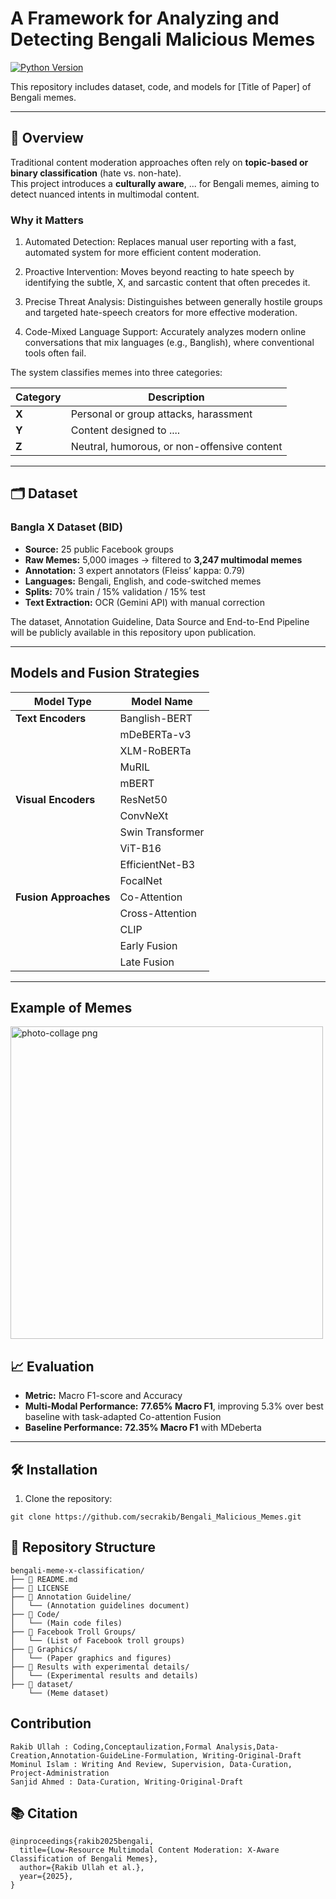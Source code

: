 # A Framework for Analyzing and Detecting Bengali Malicious Memes 
 
[![Python Version](https://img.shields.io/badge/python-3.10+-blue.svg)](https://www.python.org/)

This repository includes dataset, code, and models for [Title of Paper] of Bengali memes.

---

## 📌 Overview

Traditional content moderation approaches often rely on **topic-based or binary classification** (hate vs. non-hate).  
This project introduces a **culturally aware**, ... for Bengali memes, aiming to detect nuanced intents in multimodal content.

### Why it Matters
1. Automated Detection: Replaces manual user reporting with a fast, automated system for more efficient content moderation.

2. Proactive Intervention: Moves beyond reacting to hate speech by identifying the subtle, X, and sarcastic content that often precedes it.

3. Precise Threat Analysis: Distinguishes between generally hostile groups and targeted hate-speech creators for more effective moderation.

4. Code-Mixed Language Support: Accurately analyzes modern online conversations that mix languages (e.g., Banglish), where conventional tools often fail.

The system classifies memes into three categories:

| Category      | Description |
|---------------|-------------|
| **X**  | Personal or group attacks, harassment |
| **Y** | Content designed to .... |
| **Z**  | Neutral, humorous, or non-offensive content |

---

## 🗂 Dataset

### Bangla X Dataset (BID)
- **Source:** 25 public Facebook groups  
- **Raw Memes:** 5,000 images → filtered to **3,247 multimodal memes**  
- **Annotation:** 3 expert annotators (Fleiss’ kappa: 0.79)  
- **Languages:** Bengali, English, and code-switched memes  
- **Splits:** 70% train / 15% validation / 15% test  
- **Text Extraction:** OCR (Gemini API) with manual correction  

The dataset, Annotation Guideline, Data Source and End-to-End Pipeline will be publicly available in this repository upon publication.

---
## Models and Fusion Strategies
| Model Type        | Model Name        |
|-------------------|-------------------|
| **Text Encoders** | Banglish-BERT     |
|                   | mDeBERTa-v3       |
|                   | XLM-RoBERTa       |
|                   | MuRIL             |
|                   | mBERT             |
| **Visual Encoders** | ResNet50        |
|                   | ConvNeXt          |
|                   | Swin Transformer  |
|                   | ViT-B16           |
|                   | EfficientNet-B3   |
|                   | FocalNet          |
| **Fusion Approaches** | Co-Attention |
|                   | Cross-Attention   |
|                   | CLIP              |
|                   | Early Fusion      |
|                   | Late Fusion       |

---


## Example of Memes
<img width="500" height="500" alt="photo-collage png" src="https://github.com/user-attachments/assets/e694afd8-e4d0-4cf2-b1db-c7214d9aae73" />


## 📈 Evaluation

- **Metric:** Macro F1-score and Accuracy
- **Multi-Modal Performance:** **77.65% Macro F1**, improving 5.3% over best baseline with task-adapted Co-attention Fusion
- **Baseline Performance:** **72.35% Macro F1** with MDeberta

---

## 🛠 Installation

1. Clone the repository:
```
git clone https://github.com/secrakib/Bengali_Malicious_Memes.git
```


## 📂 Repository Structure
```
bengali-meme-x-classification/
├── 📄 README.md
├── 📄 LICENSE
├── 📁 Annotation Guideline/
│   └── (Annotation guidelines document)
├── 📁 Code/
│   └── (Main code files)
├── 📁 Facebook Troll Groups/
│   └── (List of Facebook troll groups)
├── 📁 Graphics/
│   └── (Paper graphics and figures)
├── 📁 Results with experimental details/
│   └── (Experimental results and details)
├── 📁 dataset/
    └── (Meme dataset)
```
## Contribution
```
Rakib Ullah : Coding,Conceptaulization,Formal Analysis,Data-Creation,Annotation-GuideLine-Formulation, Writing-Original-Draft
Mominul Islam : Writing And Review, Supervision, Data-Curation, Project-Administration
Sanjid Ahmed : Data-Curation, Writing-Original-Draft
```

## 📚 Citation
```
@inproceedings{rakib2025bengali,
  title={Low-Resource Multimodal Content Moderation: X-Aware Classification of Bengali Memes},
  author={Rakib Ullah et al.},
  year={2025},
}
```
